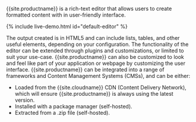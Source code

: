{{site.productname}} is a rich-text editor that allows users to create formatted content with in user-friendly interface.

{% include live-demo.html id="default-editor" %}

The output created is in HTML5 and can include lists, tables, and other useful elements, depending on your configuration. The functionality of the editor can be extended through plugins and customizations, or limited to suit your use-case. {{site.productname}} can also be customized to look and feel like part of your application or webpage by customizing the user interface. {{site.productname}} can be integrated into a range of frameworks and Content Management Systems (CMSs), and can be either:

- Loaded from the {{site.cloudname}} CDN (Content Delivery Network), which will ensure {{site.productname}} is always using the latest version.
- Installed with a package manager (self-hosted).
- Extracted from a .zip file (self-hosted).

